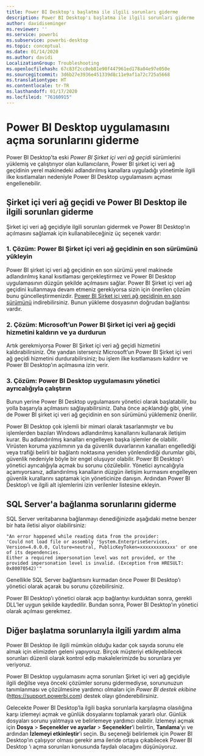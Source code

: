 ```yaml
---
title: Power BI Desktop'ı başlatma ile ilgili sorunları giderme
description: Power BI Desktop'ı başlatma ile ilgili sorunları giderme
author: davidiseminger
ms.reviewer: ''
ms.service: powerbi
ms.subservice: powerbi-desktop
ms.topic: conceptual
ms.date: 01/14/2020
ms.author: davidi
LocalizationGroup: Troubleshooting
ms.openlocfilehash: 67c83f2cc0eb81e90f447961ed178a04e97e050e
ms.sourcegitcommit: 3d6b27e3936e451339d8c11e9af1a72c725a5668
ms.translationtype: HT
ms.contentlocale: tr-TR
ms.lasthandoff: 01/17/2020
ms.locfileid: "76160915"
---
```

# <a name="troubleshoot-opening-power-bi-desktop"></a>Power BI Desktop uygulamasını açma sorunlarını giderme

Power BI Desktop’ta eski *Power BI Şirket içi veri ağ geçidi* sürümlerini yüklemiş ve çalıştırıyor olan kullanıcıların, Power BI şirket içi veri ağ geçidinin yerel makinedeki adlandırılmış kanallara uyguladığı yönetimle ilgili ilke kısıtlamaları nedeniyle Power BI Desktop uygulamasını açması engellenebilir.

## <a name="resolve-issues-with-the-on-premises-data-gateway-and-power-bi-desktop"></a>Şirket içi veri ağ geçidi ve Power BI Desktop ile ilgili sorunları giderme

Şirket içi veri ağ geçidiyle ilgili sorunları gidermek ve Power BI Desktop’ın açılmasını sağlamak için kullanabileceğiniz üç seçenek vardır:

### <a name="resolution-1-install-the-latest-version-of-power-bi-on-premises-data-gateway"></a>1\. Çözüm: Power BI Şirket içi veri ağ geçidinin en son sürümünü yükleyin

Power BI şirket içi veri ağ geçidinin en son sürümü yerel makinede adlandırılmış kanal kısıtlaması gerçekleştirmez ve Power BI Desktop uygulamasının düzgün şekilde açılmasını sağlar. Power BI Şirket içi veri ağ geçidini kullanmaya devam etmeniz gerekiyorsa sizin için önerilen çözüm bunu güncelleştirmenizdir. [Power BI Şirket içi veri ağ geçidinin en son sürümünü](https://go.microsoft.com/fwlink/?LinkId=698863) indirebilirsiniz. Bunun yükleme dosyasının doğrudan bağlantısı vardır.

### <a name="resolution-2-uninstall-or-stop-the-power-bi-on-premises-data-gateway-microsoft-service"></a>2\. Çözüm: Microsoft’un Power BI Şirket içi veri ağ geçidi hizmetini kaldırın ve ya durdurun

Artık gerekmiyorsa Power BI Şirket içi veri ağ geçidi hizmetini kaldırabilirsiniz. Öte yandan isterseniz Microsoft’un Power BI Şirket içi veri ağ geçidi hizmetini durdurabilirsiniz; bu işlem ilke kısıtlamasını kaldırır ve Power BI Desktop’ın açılmasına izin verir.

### <a name="resolution-3-run-power-bi-desktop-with-administrator-privilege"></a>3\. Çözüm: Power BI Desktop uygulamasını yönetici ayrıcalığıyla çalıştırın

Bunun yerine Power BI Desktop uygulamasını yönetici olarak başlatabilir, bu yolla başarıyla açılmasını sağlayabilirsiniz. Daha önce açıklandığı gibi, yine de Power BI şirket içi veri ağ geçidinin en son sürümünü yüklemeniz önerilir.

Power BI Desktop çok işlemli bir mimari olarak tasarlanmıştır ve bu işlemlerden bazıları Windows adlandırılmış kanallarını kullanarak iletişim kurar. Bu adlandırılmış kanalları engelleyen başka işlemler de olabilir. Virüsten koruma yazılımının ya da güvenlik duvarlarının kanalları engellediği veya trafiği belirli bir bağlantı noktasına yeniden yönlendirdiği durumlar gibi, güvenlik nedeniyle böyle bir engel oluşuyor olabilir. Power BI Desktop’ı yönetici ayrıcalığıyla açmak bu sorunu çözülebilir. Yönetici ayrıcalığıyla açamıyorsanız, adlandırılmış kanalların düzgün iletişim kurmasını engelleyen güvenlik kurallarını saptamak için yöneticinize danışın. Ardından Power BI Desktop’ı ve ilgili alt işlemlerini izin verilenler listesine ekleyin.

## <a name="resolve-issues-when-connecting-to-sql-server"></a>SQL Server'a bağlanma sorunlarını giderme

SQL Server veritabanına bağlanmayı denediğinizde aşağıdaki metne benzer bir hata iletisi alıyor olabilirsiniz:

`"An error happened while reading data from the provider:`\
`'Could not load file or assembly 'System.EnterpriseServices, Version=4.0.0.0, Culture=neutral, PublicKeyToken=xxxxxxxxxxxxx' or one of its dependencies.`\
`Either a required impersonation level was not provided, or the provided impersonation level is invalid. (Exception from HRESULT: 0x80070542)'"`

Genellikle SQL Server bağlantısını kurmadan önce Power BI Desktop’ı yönetici olarak açarak bu sorunu çözebilirsiniz.

Power BI Desktop’ı yönetici olarak açıp bağlantıyı kurduktan sonra, gerekli DLL’ler uygun şekilde kaydedilir. Bundan sonra, Power BI Desktop’ın yönetici olarak açılması gerekmez.

## <a name="get-help-with-other-launch-issues"></a>Diğer başlatma sorunlarıyla ilgili yardım alma

Power BI Desktop ile ilgili mümkün olduğu kadar çok sayıda sorunu ele almak için elimizden geleni yapıyoruz. Birçok müşteriyi etkileyebilecek sorunları düzenli olarak kontrol edip makalelerimizde bu sorunlara yer veriyoruz.

Power BI Desktop uygulamasını açma sorunları Şirket içi veri ağ geçidiyle ilgili değilse veya önceki çözümler sorunu gidermediyse, sorununuzun tanımlanması ve çözülmesine yardımcı olmaları için *Power BI destek ekibine* (<https://support.powerbi.com>) destek olayı gönderebilirsiniz.

Gelecekte Power BI Desktop’la ilgili başka sorunlarla karşılaşma olasılığına karşı izlemeyi açmak ve günlük dosyalarını toplamak yararlı olur. Günlük dosyaları sorunu yalıtmaya ve belirlemeye yardımcı olabilir. İzlemeyi açmak için **Dosya** > **Seçenekler ve ayarlar** > **Seçenekler**’i belirtin, **Tanılama**’yı ve ardından **İzlemeyi etkinleştir**’i seçin. Bu seçeneği belirlemek için Power BI Desktop’ın çalışıyor olması gerekir ama ileride ortaya çıkabilecek Power BI Desktop ‘ı açma sorunları konusunda faydalı olacağını düşünüyoruz.
